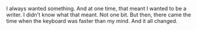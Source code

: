 I always wanted something.
And at one time, that meant I wanted to be a writer.
I didn't know what that meant. Not one bit.
But then, there came the time when the keyboard was faster than my mind.
And it all changed.
